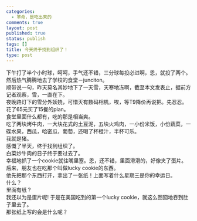 ```yaml
--- 
categories: 
  - 革命，是吃出来的
comments: true
layout: post
published: true
status: publish
tags: []
title: 今天终于找到组织了！
type: post
---
```

<div id="msgcns!5F971C000415D85F!266" class="bvMsg">
<div></div>
下午打了半个小时球，呵呵，手气还不错，三分球每投必进啊，恩，就投了两个。<br>然后热气腾腾地去了学校的食堂－junciton。<br>顺带说一句，昨天莫名其妙地下了一天雪，天寒地冻啊，截至本文发表止，据前方记者观察，雪，一直在下。<br>夜晚路灯下的雪分外妖娆，可惜灭有数码相机，唉，等T9降价再说把。先忍忍。<br>花了65元买了15餐的plan。<br>食堂里面什么都有，吃的那是相当爽。<br>吃了两块烤牛肉，一大块花式的土豆泥，五块火鸡肉，一小份米饭，小份蔬菜，一碟水果，西瓜，哈密瓜，葡萄，还喝了杯橙汁，半杯可乐。<br>我就是猪。<br>感慨了半天，终于找到组织了。<br>白菜炒牛肉的日子终于要过去了。<br>幸福地抓了一个cookie就往嘴里塞。恩，还不错，里面滑滑的，好像夹了蛋片。<br>后来，朋友也在吃那个叫做lucky cookie的东西。<br>他先把那个东西打开，拿出了一张纸！上面写着什么星期三是你的幸运日。<br>什么？<br>里面有纸？<br>我还以为是蛋片呢!
于是在美国吃到的第一个lucky cookie，就这么囫囵地吞到肚子里去了。<br>那张纸上写的会是什么呢？</div>
